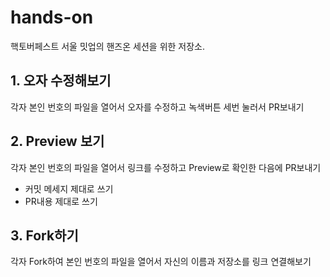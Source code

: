 # hands-on

핵토버페스트 서울 밋업의 핸즈온 세션을 위한 저장소.

## 1. 오자 수정해보기
각자 본인 번호의 파일을 열어서 오자를 수정하고 녹색버튼 세번 눌러서 PR보내기

## 2. Preview 보기
각자 본인 번호의 파일을 열어서 링크를 수정하고 Preview로 확인한 다음에 PR보내기
* 커밋 메세지 제대로 쓰기
* PR내용 제대로 쓰기

## 3. Fork하기
각자 Fork하여 본인 번호의 파일을 열어서 자신의 이름과 저장소를 링크 연결해보기
